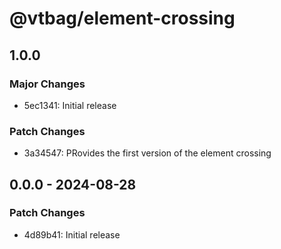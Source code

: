 # @vtbag/element-crossing

## 1.0.0

### Major Changes

- 5ec1341: Initial release

### Patch Changes

- 3a34547: PRovides the first version of the element crossing

## 0.0.0 - 2024-08-28

### Patch Changes

- 4d89b41: Initial release
